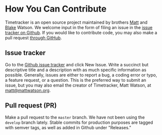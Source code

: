 # How You Can Contribute

Timetracker is an open source project maintained by brothers [Matt](https://github.com/mateowatson) and [Blake](https://github.com/blakewatson) Watson. We welcome input in the form of filing an issue in the [issue tracker on Github](https://github.com/mateowatson/timetracker/issues). If you would like to contribute code, you may also make a pull request [through GitHub](https://github.com/mateowatson/timetracker).

## Issue tracker

Go to the [Github issue tracker](https://github.com/mateowatson/timetracker/issues) and click New Issue. Write a succinct but descriptive title and a description with as much specific information as possible. Generally, issues are either to report a bug, a coding error or typo, a feature request, or a question. This is the preferred way to submit an issue, but you may also email the creator of Timetracker, Matt Watson, at matt@mattwatson.org.

## Pull request (PR)

Make a pull request to the `master` branch. We have not been using the `develop` branch lately. Stable commits for production purposes are tagged with semver tags, as well as added in Github under "Releases."